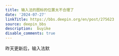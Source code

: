```yaml
---
title: 输入法的图标的位置太不合理了
date: '2024-07-27'
linkTitle: https://bbs.deepin.org/en/post/275623
source: deepin_bbs
description:  buyike 
disable_comments: true
---
```

昨天更新后，输入法默
